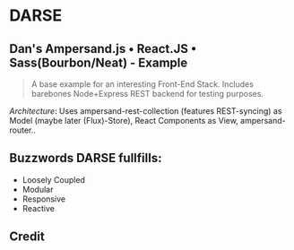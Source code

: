 # DARSE
## Dan's Ampersand.js • React.JS • Sass(Bourbon/Neat) - Example

> A base example for an interesting Front-End Stack. 
> Includes barebones Node+Express REST backend for testing purposes.

*Architecture*: Uses ampersand-rest-collection (features REST-syncing) as Model (maybe later (Flux)-Store), React Components as View, ampersand-router..


## Buzzwords DARSE fullfills:
* Loosely Coupled
* Modular
* Responsive
* Reactive

## Credit


